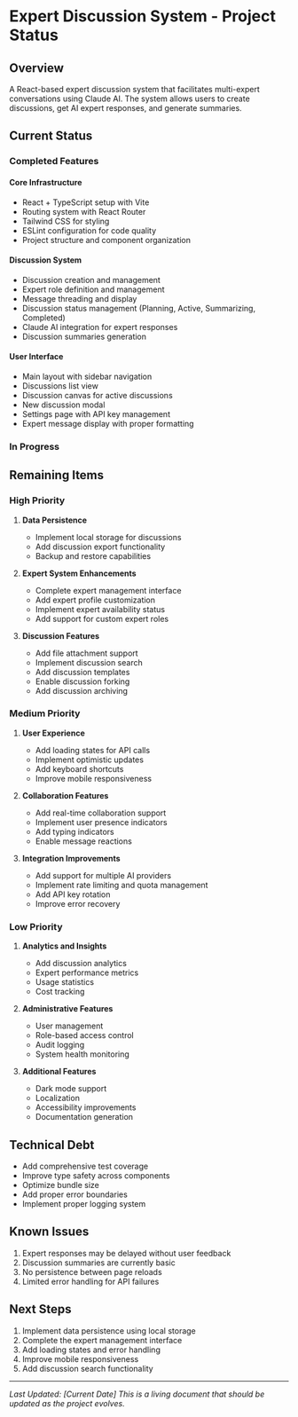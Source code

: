 # Expert Discussion System - Project Status

## Overview
A React-based expert discussion system that facilitates multi-expert conversations using Claude AI. The system allows users to create discussions, get AI expert responses, and generate summaries.

## Current Status

### Completed Features

#### Core Infrastructure
- React + TypeScript setup with Vite
- Routing system with React Router
- Tailwind CSS for styling
- ESLint configuration for code quality
- Project structure and component organization

#### Discussion System
- Discussion creation and management
- Expert role definition and management
- Message threading and display
- Discussion status management (Planning, Active, Summarizing, Completed)
- Claude AI integration for expert responses
- Discussion summaries generation

#### User Interface
- Main layout with sidebar navigation
- Discussions list view
- Discussion canvas for active discussions
- New discussion modal
- Settings page with API key management
- Expert message display with proper formatting

### In Progress

## Remaining Items

### High Priority
1. **Data Persistence**
   - Implement local storage for discussions
   - Add discussion export functionality
   - Backup and restore capabilities

2. **Expert System Enhancements**
   - Complete expert management interface
   - Add expert profile customization
   - Implement expert availability status
   - Add support for custom expert roles

3. **Discussion Features**
   - Add file attachment support
   - Implement discussion search
   - Add discussion templates
   - Enable discussion forking
   - Add discussion archiving

### Medium Priority
1. **User Experience**
   - Add loading states for API calls
   - Implement optimistic updates
   - Add keyboard shortcuts
   - Improve mobile responsiveness

2. **Collaboration Features**
   - Add real-time collaboration support
   - Implement user presence indicators
   - Add typing indicators
   - Enable message reactions

3. **Integration Improvements**
   - Add support for multiple AI providers
   - Implement rate limiting and quota management
   - Add API key rotation
   - Improve error recovery

### Low Priority
1. **Analytics and Insights**
   - Add discussion analytics
   - Expert performance metrics
   - Usage statistics
   - Cost tracking

2. **Administrative Features**
   - User management
   - Role-based access control
   - Audit logging
   - System health monitoring

3. **Additional Features**
   - Dark mode support
   - Localization
   - Accessibility improvements
   - Documentation generation

## Technical Debt
- Add comprehensive test coverage
- Improve type safety across components
- Optimize bundle size
- Add proper error boundaries
- Implement proper logging system

## Known Issues
1. Expert responses may be delayed without user feedback
2. Discussion summaries are currently basic
3. No persistence between page reloads
4. Limited error handling for API failures

## Next Steps
1. Implement data persistence using local storage
2. Complete the expert management interface
3. Add loading states and error handling
4. Improve mobile responsiveness
5. Add discussion search functionality

---
*Last Updated: [Current Date]*
*This is a living document that should be updated as the project evolves.*